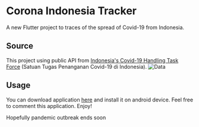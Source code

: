 # Corona Indonesia Tracker

A new Flutter project to traces of the spread of Covid-19 from Indonesia.

## Source

This project using public API 
from [Indonesia's Covid-19 Handling Task Force](https://covid19.go.id/) 
(Satuan Tugas Penanganan Covid-19 di Indonesia).
![Data](https://covid19.go.id/storage/app/media/logo-satgas.png)

## Usage

You can download application [here](https://drive.google.com/file/d/1rtbPxM67UCvLTf_wv8E3c58k9PqFXEet/view?usp=sharing)
and install it on android device. Feel free to comment this application. Enjoy! <br>

Hopefully pandemic outbreak ends soon
 
